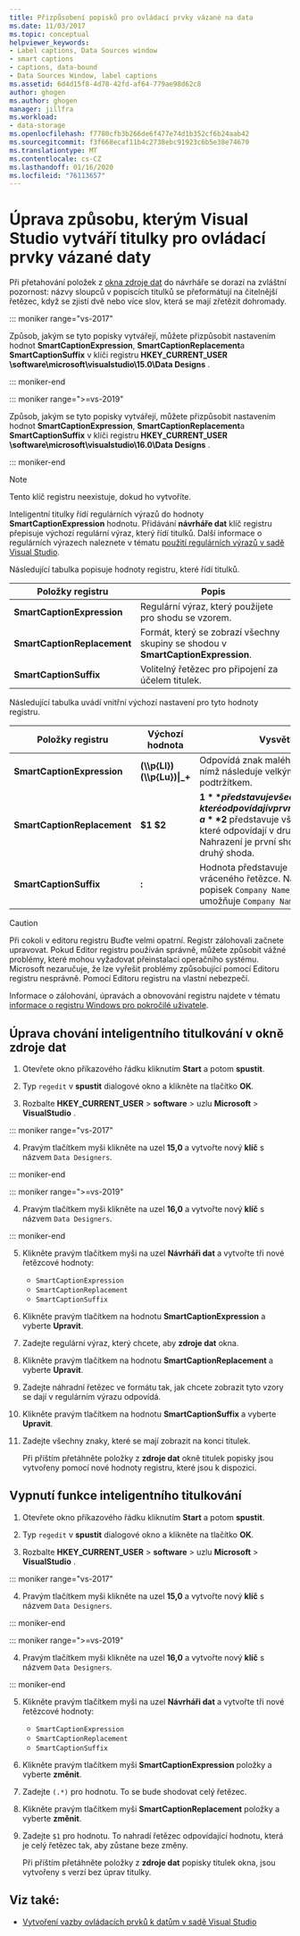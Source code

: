 ```yaml
---
title: Přizpůsobení popisků pro ovládací prvky vázané na data
ms.date: 11/03/2017
ms.topic: conceptual
helpviewer_keywords:
- Label captions, Data Sources window
- smart captions
- captions, data-bound
- Data Sources Window, label captions
ms.assetid: 6d4d15f8-4d78-42fd-af64-779ae98d62c8
author: ghogen
ms.author: ghogen
manager: jillfra
ms.workload:
- data-storage
ms.openlocfilehash: f7780cfb3b266de6f477e74d1b352cf6b24aab42
ms.sourcegitcommit: f3f668ecaf11b4c2738ebc91923c6b5e38e74670
ms.translationtype: MT
ms.contentlocale: cs-CZ
ms.lasthandoff: 01/16/2020
ms.locfileid: "76113657"
---
```

# <a name="customize-how-visual-studio-creates-captions-for-data-bound-controls"></a>Úprava způsobu, kterým Visual Studio vytváří titulky pro ovládací prvky vázané daty

Při přetahování položek z [okna zdroje dat](add-new-data-sources.md#data-sources-window) do návrháře se dorazí na zvláštní pozornost: názvy sloupců v popiscích titulků se přeformátují na čitelnější řetězec, když se zjistí dvě nebo více slov, která se mají zřetězit dohromady.

::: moniker range="vs-2017"

Způsob, jakým se tyto popisky vytvářejí, můžete přizpůsobit nastavením hodnot **SmartCaptionExpression**, **SmartCaptionReplacement**a **SmartCaptionSuffix** v klíči registru **HKEY_CURRENT_USER \software\microsoft\visualstudio\15.0\Data Designs** .

::: moniker-end

::: moniker range=">=vs-2019"

Způsob, jakým se tyto popisky vytvářejí, můžete přizpůsobit nastavením hodnot **SmartCaptionExpression**, **SmartCaptionReplacement**a **SmartCaptionSuffix** v klíči registru **HKEY_CURRENT_USER \software\microsoft\visualstudio\16.0\Data Designs** .

::: moniker-end

> [!NOTE]
> Tento klíč registru neexistuje, dokud ho vytvoříte.

Inteligentní titulky řídí regulárních výrazů do hodnoty **SmartCaptionExpression** hodnotu. Přidávání **návrháře dat** klíč registru přepisuje výchozí regulární výraz, který řídí titulků. Další informace o regulárních výrazech naleznete v tématu [použití regulárních výrazů v sadě Visual Studio](../ide/using-regular-expressions-in-visual-studio.md).

Následující tabulka popisuje hodnoty registru, které řídí titulků.

|Položky registru|Popis|
|-------------------|-----------------|
|**SmartCaptionExpression**|Regulární výraz, který použijete pro shodu se vzorem.|
|**SmartCaptionReplacement**|Formát, který se zobrazí všechny skupiny se shodou v **SmartCaptionExpression**.|
|**SmartCaptionSuffix**|Volitelný řetězec pro připojení za účelem titulek.|

Následující tabulka uvádí vnitřní výchozí nastavení pro tyto hodnoty registru.

|Položky registru|Výchozí hodnota|Vysvětlení|
|-------------------|-------------------|-----------------|
|**SmartCaptionExpression**|**(\\\p{Ll})(\\\p{Lu})&#124;_+**|Odpovídá znak malého písmene, za nímž následuje velkým písmenem nebo podtržítkem.|
|**SmartCaptionReplacement**|**$1 $2**|**$1** představuje všechny znaky, které odpovídají v první závorce výrazu, a **$2** představuje všechny znaky, které odpovídají v druhých závorkách. Nahrazení je první shodu, mezeru a druhý shoda.|
|**SmartCaptionSuffix**|**:**|Hodnota představuje znak připojenou k vráceného řetězce. Například, pokud je popisek `Company Name`, přípona umožňuje `Company Name:`|

> [!CAUTION]
> Při cokoli v editoru registru Buďte velmi opatrní. Registr zálohovali začnete upravovat. Pokud Editor registru používán správně, můžete způsobit vážné problémy, které mohou vyžadovat přeinstalaci operačního systému. Microsoft nezaručuje, že lze vyřešit problémy způsobující pomocí Editoru registru nesprávně. Pomocí Editoru registru na vlastní nebezpečí.
>
> Informace o zálohování, úpravách a obnovování registru najdete v tématu [informace o registru Windows pro pokročilé uživatele](https://support.microsoft.com/help/256986/windows-registry-information-for-advanced-users).

## <a name="modify-the-smart-captioning-behavior-of-the-data-sources-window"></a>Úprava chování inteligentního titulkování v okně zdroje dat

1. Otevřete okno příkazového řádku kliknutím **Start** a potom **spustit**.

2. Typ `regedit` v **spustit** dialogové okno a klikněte na tlačítko **OK**.

3. Rozbalte **HKEY_CURRENT_USER** > **software** > uzlu **Microsoft** > **VisualStudio** .

::: moniker range="vs-2017"

4. Pravým tlačítkem myši klikněte na uzel **15,0** a vytvořte nový **klíč** s názvem `Data Designers`.

::: moniker-end

::: moniker range=">=vs-2019"

4. Pravým tlačítkem myši klikněte na uzel **16,0** a vytvořte nový **klíč** s názvem `Data Designers`.

::: moniker-end

5. Klikněte pravým tlačítkem myši na uzel **Návrháři dat** a vytvořte tři nové řetězcové hodnoty:

    - `SmartCaptionExpression`
    - `SmartCaptionReplacement`
    - `SmartCaptionSuffix`

6. Klikněte pravým tlačítkem na hodnotu **SmartCaptionExpression** a vyberte **Upravit**.

7. Zadejte regulární výraz, který chcete, aby **zdroje dat** okna.

8. Klikněte pravým tlačítkem na hodnotu **SmartCaptionReplacement** a vyberte **Upravit**.

9. Zadejte náhradní řetězec ve formátu tak, jak chcete zobrazit tyto vzory se dají v regulárním výrazu odpovídá.

10. Klikněte pravým tlačítkem na hodnotu **SmartCaptionSuffix** a vyberte **Upravit**.

11. Zadejte všechny znaky, které se mají zobrazit na konci titulek.

    Při příštím přetáhněte položky z **zdroje dat** okně titulek popisky jsou vytvořeny pomocí nové hodnoty registru, které jsou k dispozici.

## <a name="turn-off-the-smart-captioning-feature"></a>Vypnutí funkce inteligentního titulkování

1. Otevřete okno příkazového řádku kliknutím **Start** a potom **spustit**.

2. Typ `regedit` v **spustit** dialogové okno a klikněte na tlačítko **OK**.

3. Rozbalte **HKEY_CURRENT_USER** > **software** > uzlu **Microsoft** > **VisualStudio** .

::: moniker range="vs-2017"

4. Pravým tlačítkem myši klikněte na uzel **15,0** a vytvořte nový **klíč** s názvem `Data Designers`.

::: moniker-end

::: moniker range=">=vs-2019"

4. Pravým tlačítkem myši klikněte na uzel **16,0** a vytvořte nový **klíč** s názvem `Data Designers`.

::: moniker-end

5. Klikněte pravým tlačítkem myši na uzel **Návrháři dat** a vytvořte tři nové řetězcové hodnoty:

    - `SmartCaptionExpression`
    - `SmartCaptionReplacement`
    - `SmartCaptionSuffix`

6. Klikněte pravým tlačítkem myši **SmartCaptionExpression** položky a vyberte **změnit**.

7. Zadejte `(.*)` pro hodnotu. To se bude shodovat celý řetězec.

8. Klikněte pravým tlačítkem myši **SmartCaptionReplacement** položky a vyberte **změnit**.

9. Zadejte `$1` pro hodnotu. To nahradí řetězec odpovídající hodnotu, která je celý řetězec tak, aby zůstane beze změny.

    Při příštím přetáhněte položky z **zdroje dat** popisky titulek okna, jsou vytvořeny s verzí bez úprav titulky.

## <a name="see-also"></a>Viz také:

- [Vytvoření vazby ovládacích prvků k datům v sadě Visual Studio](../data-tools/bind-controls-to-data-in-visual-studio.md)
